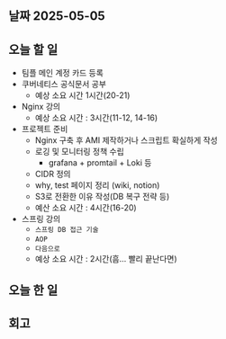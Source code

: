 ## 날짜 2025-05-05

## 오늘 할 일

- 팀플 메인 계정 카드 등록
- 쿠버네티스 공식문서 공부
    - 예상 소요 시간 1시간(20-21)
- Nginx 강의
    - 예상 소요 시간 : 3시간(11-12, 14-16)
- 프로젝트 준비
    - Nginx 구축 후 AMI 제작하거나 스크립트 확실하게 작성
    - 로깅 및 모니터링 정책 수립
        - grafana + promtail + Loki 등
    - CIDR 정의
    - why, test 페이지 정리 (wiki, notion)
    - S3로 전환한 이유 작성(DB 복구 전략 등)
    - 예산 소요 시간 : 4시간(16-20)
- 스프링 강의
    - `스프링 DB 접근 기술`
    - `AOP`
    - `다음으로`
    - 예상 소요 시간 : 2시간(흠… 빨리 끝난다면)

## 오늘 한 일

## 회고